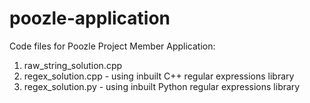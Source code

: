 # poozle-application
Code files for Poozle Project Member Application:

1. raw_string_solution.cpp
2. regex_solution.cpp - using inbuilt C++ regular expressions library
3. regex_solution.py - using inbuilt Python regular expressions library
